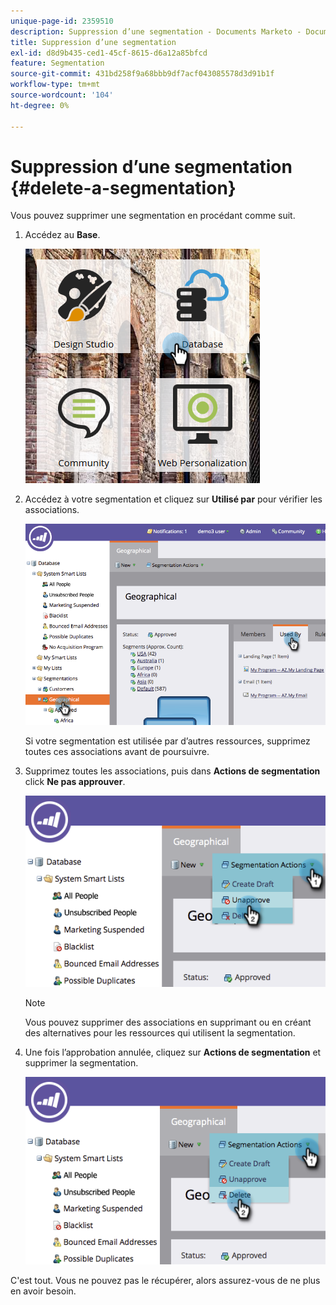 ```yaml
---
unique-page-id: 2359510
description: Suppression d’une segmentation - Documents Marketo - Documentation du produit
title: Suppression d’une segmentation
exl-id: d8d9b435-ced1-45cf-8615-d6a12a85bfcd
feature: Segmentation
source-git-commit: 431bd258f9a68bbb9df7acf043085578d3d91b1f
workflow-type: tm+mt
source-wordcount: '104'
ht-degree: 0%

---
```


# Suppression d’une segmentation {#delete-a-segmentation}

Vous pouvez supprimer une segmentation en procédant comme suit.

1. Accédez au **Base**.

   ![](assets/image2017-3-28-14-3a55-3a26.png)

1. Accédez à votre segmentation et cliquez sur **Utilisé par** pour vérifier les associations.

   ![](assets/image2017-3-28-15-3a51-3a8.png)

   Si votre segmentation est utilisée par d’autres ressources, supprimez toutes ces associations avant de poursuivre.

1. Supprimez toutes les associations, puis dans **Actions de segmentation** click **Ne pas approuver**.

   ![](assets/image2017-3-28-15-3a51-3a30.png)

   >[!NOTE]
   >
   >Vous pouvez supprimer des associations en supprimant ou en créant des alternatives pour les ressources qui utilisent la segmentation.

1. Une fois l’approbation annulée, cliquez sur **Actions de segmentation** et supprimer la segmentation.

   ![](assets/image2017-3-28-15-3a51-3a46.png)

C&#39;est tout. Vous ne pouvez pas le récupérer, alors assurez-vous de ne plus en avoir besoin.
